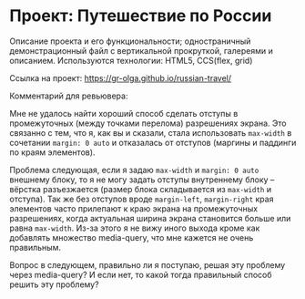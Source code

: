 # Проект: Путешествие по России

Описание проекта и его функциональности; одностраничный демонстрационный файл с вертикальной прокруткой, галереями и
описанием. Используются технологии:
HTML5, CCS(flex, grid)

Ссылка на проект: https://gr-olga.github.io/russian-travel/

Комментарий для ревьювера:

Мне не удалось найти хороший способ сделать отступы в промежуточных (между точками перелома) разрешениях экрана. Это
связанно с тем, что я, как вы и сказали, стала использовать `max-width` в сочетании `margin: 0 auto`
и отказалась от отступов (маргины и паддинги по краям элементов).

Проблема следующая, если я задаю `max-width` и `margin: 0 auto` внешнему блоку, то я не могу задать отступы внутреннему
блоку – вёрстка разъезжается (размер блока складывается из `max-width` и отступа). Так же без отступов
вроде `margin-left`, `margin-right` края элементов часто прилепают к краю экрана на промежуточных разрешениях, когда
актуальная ширина экрана становится больше или равна `max-width`. Из-за этого я не вижу иного выхода кроме как добавлять
множество media-query, что мне кажется не очень правильным.

Вопрос в следующем, правильно ли я поступаю, решая эту проблему через media-query? И если нет, то какой тогда правильный
способ решить эту проблему?